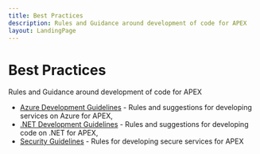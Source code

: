 ```yaml
---
title: Best Practices
description: Rules and Guidance around development of code for APEX
layout: LandingPage
---
```

# Best Practices

Rules and Guidance around development of code for APEX
* [Azure Development Guidelines](azure-development-guidelines.md) - Rules and suggestions for developing services on Azure for APEX,
* [.NET Development Guidelines](dotnet-development-guidelines.md) - Rules and suggestions for developing code on .NET for APEX,
* [Security Guidelines](security-guidelines.md) - Rules for developing secure services for APEX